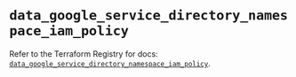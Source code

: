 # `data_google_service_directory_namespace_iam_policy`

Refer to the Terraform Registry for docs: [`data_google_service_directory_namespace_iam_policy`](https://registry.terraform.io/providers/hashicorp/google-beta/5.17.0/docs/data-sources/google_service_directory_namespace_iam_policy).
